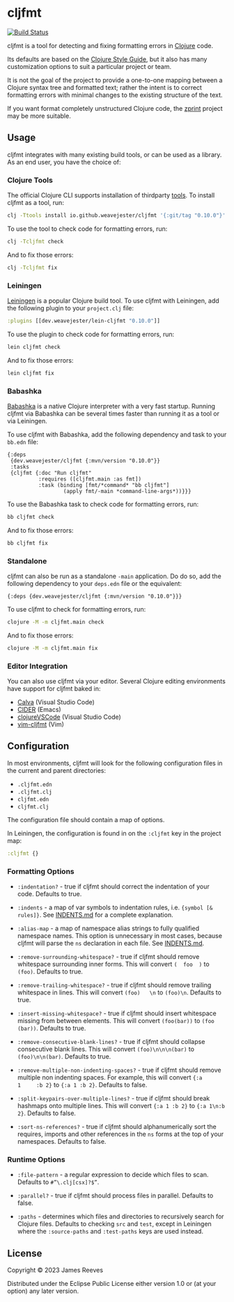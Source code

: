 # cljfmt

[![Build Status](https://github.com/weavejester/cljfmt/actions/workflows/test.yml/badge.svg)](https://github.com/weavejester/cljfmt/actions/workflows/test.yml)

cljfmt is a tool for detecting and fixing formatting errors in
[Clojure][] code.

Its defaults are based on the [Clojure Style Guide][], but it also has
many customization options to suit a particular project or team.

It is not the goal of the project to provide a one-to-one mapping
between a Clojure syntax tree and formatted text; rather the intent is
to correct formatting errors with minimal changes to the existing
structure of the text.

If you want format completely unstructured Clojure code, the [zprint][]
project may be more suitable.

[clojure]: https://clojure.org/
[clojure style guide]: https://github.com/bbatsov/clojure-style-guide
[zprint]: https://github.com/kkinnear/zprint

## Usage

cljfmt integrates with many existing build tools, or can be used as a
library. As an end user, you have the choice of:

### Clojure Tools

The official Clojure CLI supports installation of thirdparty [tools][].
To install cljfmt as a tool, run:

```bash
clj -Ttools install io.github.weavejester/cljfmt '{:git/tag "0.10.0"}' :as cljfmt
```

To use the tool to check code for formatting errors, run:

```bash
clj -Tcljfmt check
```

And to fix those errors:

```bash
clj -Tcljfmt fix
```

[tools]: https://clojure.org/reference/deps_and_cli#tool_install

### Leiningen

[Leiningen][] is a popular Clojure build tool. To use cljfmt with
Leiningen, add the following plugin to your `project.clj` file:

```clojure
:plugins [[dev.weavejester/lein-cljfmt "0.10.0"]]
```

To use the plugin to check code for formatting errors, run:

```bash
lein cljfmt check
```

And to fix those errors:

```bash
lein cljfmt fix
```

[leiningen]: https://github.com/technomancy/leiningen

### Babashka

[Babashka][] is a native Clojure interpreter with a very fast startup.
Running cljfmt via Babashka can be several times faster than running it
as a tool or via Leiningen.

To use cljfmt with Babashka, add the following dependency and task to
your `bb.edn` file:

```edn
{:deps
 {dev.weavejester/cljfmt {:mvn/version "0.10.0"}}
 :tasks
 {cljfmt {:doc "Run cljfmt"
          :requires ([cljfmt.main :as fmt])
          :task (binding [fmt/*command* "bb cljfmt"]
                  (apply fmt/-main *command-line-args*))}}}
```

To use the Babashka task to check code for formatting errors, run:

```bash
bb cljfmt check
```

And to fix those errors:

```bash
bb cljfmt fix
```

[babashka]: https://babashka.org/

### Standalone

cljfmt can also be run as a standalone `-main` application. Do do so,
add the following dependency to your `deps.edn` file or the equivalent:

```edn
{:deps {dev.weavejester/cljfmt {:mvn/version "0.10.0"}}}
```

To use cljfmt to check for formatting errors, run:

```bash
clojure -M -m cljfmt.main check
```

And to fix those errors:

```bash
clojure -M -m cljfmt.main fix
```

### Editor Integration

You can also use cljfmt via your editor. Several Clojure editing
environments have support for cljfmt baked in:

* [Calva](https://github.com/BetterThanTomorrow/calva) (Visual Studio Code)
* [CIDER](https://github.com/clojure-emacs/cider) (Emacs)
* [clojureVSCode](https://github.com/avli/clojureVSCode) (Visual Studio Code)
* [vim-cljfmt](https://github.com/venantius/vim-cljfmt) (Vim)


## Configuration

In most environments, cljfmt will look for the following configuration
files in the current and parent directories:

* `.cljfmt.edn`
* `.cljfmt.clj`
* `cljfmt.edn`
* `cljfmt.clj`

The configuration file should contain a map of options.

In Leiningen, the configuration is found in on the `:cljfmt` key in the
project map:

```clojure
:cljfmt {}
```

### Formatting Options

* `:indentation?` -
  true if cljfmt should correct the indentation of your code.
  Defaults to true.

* `:indents` -
  a map of var symbols to indentation rules, i.e. `{symbol [& rules]}`.
  See [INDENTS.md][] for a complete explanation.

* `:alias-map` -
  a map of namespace alias strings to fully qualified namespace
  names. This option is unnecessary in most cases, because cljfmt
  will parse the `ns` declaration in each file. See [INDENTS.md][].

* `:remove-surrounding-whitespace?` -
  true if cljfmt should remove whitespace surrounding inner
  forms. This will convert <code>(&nbsp;&nbsp;foo&nbsp;&nbsp;)</code> to `(foo)`.
  Defaults to true.

* `:remove-trailing-whitespace?` -
  true if cljfmt should remove trailing whitespace in lines. This will
  convert <code>(foo)&nbsp;&nbsp;&nbsp;\n</code> to `(foo)\n`. Defaults to true.

* `:insert-missing-whitespace?` -
  true if cljfmt should insert whitespace missing from between
  elements. This will convert `(foo(bar))` to `(foo (bar))`.
  Defaults to true.

* `:remove-consecutive-blank-lines?` -
  true if cljfmt should collapse consecutive blank lines. This will
  convert `(foo)\n\n\n(bar)` to `(foo)\n\n(bar)`. Defaults to true.

* `:remove-multiple-non-indenting-spaces?` -
  true if cljfmt should remove multiple non indenting spaces. For
  example, this will convert <code>{:a 1&nbsp;&nbsp;&nbsp;&nbsp;&nbsp;:b 2}</code>
  to `{:a 1 :b 2}`. Defaults to false.

* `:split-keypairs-over-multiple-lines?` -
  true if cljfmt should break hashmaps onto multiple lines. This will
  convert `{:a 1 :b 2}` to `{:a 1\n:b 2}`. Defaults to false.

* `:sort-ns-references?` -
  true if cljfmt should alphanumerically sort the requires, imports and
  other references in the `ns` forms at the top of your namespaces.
  Defaults to false.

[indents.md]: docs/INDENTS.md

### Runtime Options

* `:file-pattern` -
  a regular expression to decide which files to scan. Defaults to
  `#”\.clj[csx]?$”`.

* `:parallel?` -
  true if cljfmt should process files in parallel. Defaults to false.

* `:paths` -
  determines which files and directories to recursively search for
  Clojure files. Defaults to checking `src` and `test`, except in
  Leiningen where the `:source-paths` and `:test-paths` keys are used
  instead.

## License

Copyright © 2023 James Reeves

Distributed under the Eclipse Public License either version 1.0 or (at
your option) any later version.
